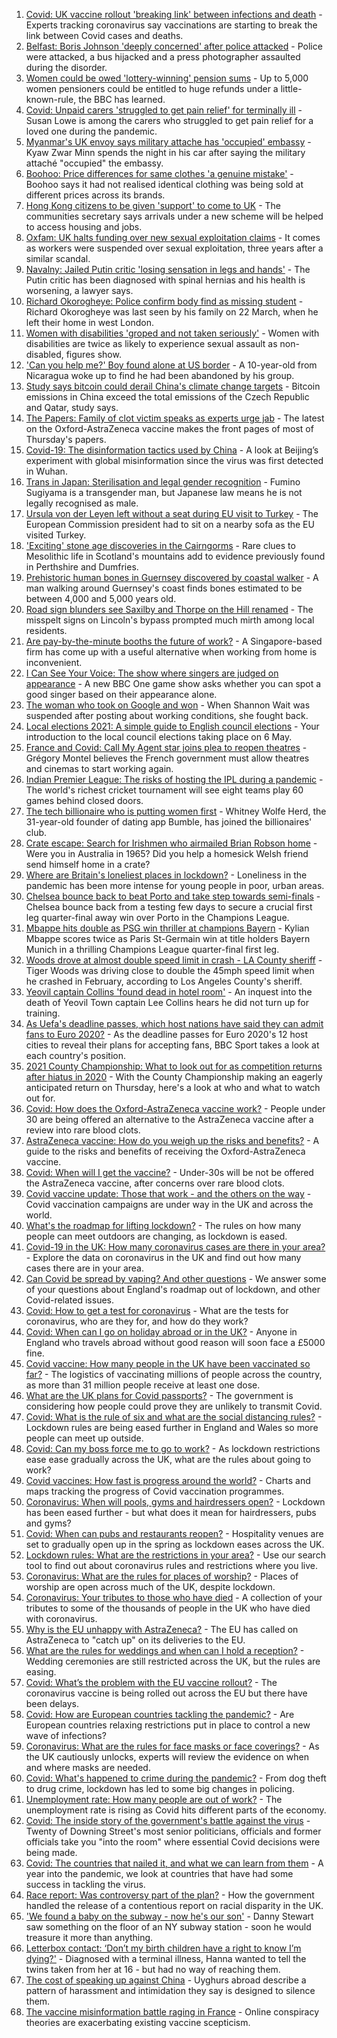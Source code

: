 1. [Covid: UK vaccine rollout 'breaking link' between infections and death](https://www.bbc.co.uk/news/health-56663969) - Experts tracking coronavirus say vaccinations are starting to break the link between Covid cases and deaths.
2. [Belfast: Boris Johnson 'deeply concerned' after police attacked](https://www.bbc.co.uk/news/uk-northern-ireland-56669508) - Police were attacked, a bus hijacked and a press photographer assaulted during the disorder.
3. [Women could be owed 'lottery-winning' pension sums](https://www.bbc.co.uk/news/business-56654665) - Up to 5,000 women pensioners could be entitled to huge refunds under a little-known-rule, the BBC has learned.
4. [Covid: Unpaid carers 'struggled to get pain relief' for terminally ill](https://www.bbc.co.uk/news/uk-56669015) - Susan Lowe is among the carers who struggled to get pain relief for a loved one during the pandemic.
5. [Myanmar's UK envoy says military attache has 'occupied' embassy](https://www.bbc.co.uk/news/world-asia-56670524) - Kyaw Zwar Minn spends the night in his car after saying the military attaché "occupied" the embassy.
6. [Boohoo: Price differences for same clothes 'a genuine mistake'](https://www.bbc.co.uk/news/business-56653060) - Boohoo says it had not realised identical clothing was being sold at different prices across its brands.
7. [Hong Kong citizens to be given 'support' to come to UK](https://www.bbc.co.uk/news/uk-56669016) - The communities secretary says arrivals under a new scheme will be helped to access housing and jobs.
8. [Oxfam: UK halts funding over new sexual exploitation claims](https://www.bbc.co.uk/news/health-56670162) - It comes as workers were suspended over sexual exploitation, three years after a similar scandal.
9. [Navalny: Jailed Putin critic 'losing sensation in legs and hands'](https://www.bbc.co.uk/news/world-europe-56671117) - The Putin critic has been diagnosed with spinal hernias and his health is worsening, a lawyer says.
10. [Richard Okorogheye: Police confirm body find as missing student](https://www.bbc.co.uk/news/uk-england-london-56606389) - Richard Okorogheye was last seen by his family on 22 March, when he left their home in west London.
11. [Women with disabilities 'groped and not taken seriously'](https://www.bbc.co.uk/news/uk-wales-56664969) - Women with disabilities are twice as likely to experience sexual assault as non-disabled, figures show.
12. ['Can you help me?' Boy found alone at US border](https://www.bbc.co.uk/news/world-us-canada-56670094) - A 10-year-old from Nicaragua woke up to find he had been abandoned by his group.
13. [Study says bitcoin could derail China's climate change targets](https://www.bbc.co.uk/news/business-56671488) - Bitcoin emissions in China exceed the total emissions of the Czech Republic and Qatar, study says.
14. [The Papers: Family of clot victim speaks as experts urge jab](https://www.bbc.co.uk/news/blogs-the-papers-56670874) - The latest on the Oxford-AstraZeneca vaccine makes the front pages of most of Thursday's papers.
15. [Covid-19: The disinformation tactics used by China](https://www.bbc.co.uk/news/world-asia-china-56513257) - A look at Beijing’s experiment with global misinformation since the virus was first detected in Wuhan.
16. [Trans in Japan: Sterilisation and legal gender recognition](https://www.bbc.co.uk/news/world-asia-56670164) - Fumino Sugiyama is a transgender man, but Japanese law means he is not legally recognised as male.
17. [Ursula von der Leyen left without a seat during EU visit to Turkey](https://www.bbc.co.uk/news/world-europe-56668347) - The European Commission president had to sit on a nearby sofa as the EU visited Turkey.
18. ['Exciting' stone age discoveries in the Cairngorms](https://www.bbc.co.uk/news/uk-scotland-north-east-orkney-shetland-56661834) - Rare clues to Mesolithic life in Scotland's mountains add to evidence previously found in Perthshire and Dumfries.
19. [Prehistoric human bones in Guernsey discovered by coastal walker](https://www.bbc.co.uk/news/world-europe-guernsey-56663491) - A man walking around Guernsey's coast finds bones estimated to be between 4,000 and 5,000 years old.
20. [Road sign blunders see Saxilby and Thorpe on the Hill renamed](https://www.bbc.co.uk/news/uk-england-lincolnshire-56662310) - The misspelt signs on Lincoln's bypass prompted much mirth among local residents.
21. [Are pay-by-the-minute booths the future of work?](https://www.bbc.co.uk/news/business-56492376) - A Singapore-based firm has come up with a useful alternative when working from home is inconvenient.
22. [I Can See Your Voice: The show where singers are judged on appearance](https://www.bbc.co.uk/news/entertainment-arts-55950360) - A new BBC One game show asks whether you can spot a good singer based on their appearance alone.
23. [The woman who took on Google and won](https://www.bbc.co.uk/news/technology-56659212) - When Shannon Wait was suspended after posting about working conditions, she fought back.
24. [Local elections 2021: A simple guide to English council elections](https://www.bbc.co.uk/news/uk-politics-56562354) - Your introduction to the local council elections taking place on 6 May.
25. [France and Covid: Call My Agent star joins plea to reopen theatres](https://www.bbc.co.uk/news/world-europe-56663222) - Grégory Montel believes the French government must allow theatres and cinemas to start working again.
26. [Indian Premier League: The risks of hosting the IPL during a pandemic](https://www.bbc.co.uk/news/world-asia-india-56637098) - The world's richest cricket tournament will see eight teams play 60 games behind closed doors.
27. [The tech billionaire who is putting women first](https://www.bbc.co.uk/news/technology-56662100) - Whitney Wolfe Herd, the 31-year-old founder of dating app Bumble, has joined the billionaires' club.
28. [Crate escape: Search for Irishmen who airmailed Brian Robson home](https://www.bbc.co.uk/news/uk-northern-ireland-56648439) - Were you in Australia in 1965? Did you help a homesick Welsh friend send himself home in a crate?
29. [Where are Britain's loneliest places in lockdown?](https://www.bbc.co.uk/news/education-56664180) - Loneliness in the pandemic has been more intense for young people in poor, urban areas.
30. [Chelsea bounce back to beat Porto and take step towards semi-finals](https://www.bbc.co.uk/sport/football/56653905) - Chelsea bounce back from a testing few days to secure a crucial first leg quarter-final away win over Porto in the Champions League.
31. [Mbappe hits double as PSG win thriller at champions Bayern](https://www.bbc.co.uk/sport/football/56654042) - Kylian Mbappe scores twice as Paris St-Germain win at title holders Bayern Munich in a thrilling Champions League quarter-final first leg.
32. [Woods drove at almost double speed limit in crash - LA County sheriff](https://www.bbc.co.uk/sport/golf/56668821) - Tiger Woods was driving close to double the 45mph speed limit when he crashed in February, according to Los Angeles County's sheriff.
33. [Yeovil captain Collins 'found dead in hotel room'](https://www.bbc.co.uk/news/uk-england-somerset-56668025) - An inquest into the death of Yeovil Town captain Lee Collins hears he did not turn up for training.
34. [As Uefa's deadline passes, which host nations have said they can admit fans to Euro 2020?](https://www.bbc.co.uk/sport/football/56667738) - As the deadline passes for Euro 2020's 12 host cities to reveal their plans for accepting fans, BBC Sport takes a look at each country's position.
35. [2021 County Championship: What to look out for as competition returns after hiatus in 2020](https://www.bbc.co.uk/sport/cricket/56653855) - With the County Championship making an eagerly anticipated return on Thursday, here's a look at who and what to watch out for.
36. [Covid: How does the Oxford-AstraZeneca vaccine work?](https://www.bbc.co.uk/news/health-55302595) - People under 30 are being offered an alternative to the AstraZeneca vaccine after a review into rare blood clots.
37. [AstraZeneca vaccine: How do you weigh up the risks and benefits?](https://www.bbc.co.uk/news/explainers-56665396) - A guide to the risks and benefits of receiving the Oxford-AstraZeneca vaccine.
38. [Covid: When will I get the vaccine?](https://www.bbc.co.uk/news/health-55045639) - Under-30s will be not be offered the AstraZeneca vaccine, after concerns over rare blood clots.
39. [Covid vaccine update: Those that work - and the others on the way](https://www.bbc.co.uk/news/health-51665497) - Covid vaccination campaigns are under way in the UK and across the world.
40. [What's the roadmap for lifting lockdown?](https://www.bbc.co.uk/news/explainers-52530518) - The rules on how many people can meet outdoors are changing, as lockdown is eased.
41. [Covid-19 in the UK: How many coronavirus cases are there in your area?](https://www.bbc.co.uk/news/uk-51768274) - Explore the data on coronavirus in the UK and find out how many cases there are in your area.
42. [Can Covid be spread by vaping? And other questions](https://www.bbc.co.uk/news/world-asia-china-51176409) - We answer some of your questions about England's roadmap out of lockdown, and other Covid-related issues.
43. [Covid: How to get a test for coronavirus](https://www.bbc.co.uk/news/health-51943612) - What are the tests for coronavirus, who are they for, and how do they work?
44. [Covid: When can I go on holiday abroad or in the UK?](https://www.bbc.co.uk/news/explainers-52646738) - Anyone in England who travels abroad without good reason will soon face a £5000 fine.
45. [Covid vaccine: How many people in the UK have been vaccinated so far?](https://www.bbc.co.uk/news/health-55274833) - The logistics of vaccinating millions of people across the country, as more than 31 million people receive at least one dose.
46. [What are the UK plans for Covid passports?](https://www.bbc.co.uk/news/explainers-55718553) - The government is considering how people could prove they are unlikely to transmit Covid.
47. [Covid: What is the rule of six and what are the social distancing rules?](https://www.bbc.co.uk/news/uk-51506729) - Lockdown rules are being eased further in England and Wales so more people can meet up outside.
48. [Covid: Can my boss force me to go to work?](https://www.bbc.co.uk/news/business-52567567) - As lockdown restrictions ease ease gradually across the UK, what are the rules about going to work?
49. [Covid vaccines: How fast is progress around the world?](https://www.bbc.co.uk/news/world-56237778) - Charts and maps tracking the progress of Covid vaccination programmes.
50. [Coronavirus: When will pools, gyms and hairdressers open?](https://www.bbc.co.uk/news/explainers-53349989) - Lockdown has been eased further - but what does it mean for hairdressers, pubs and gyms?
51. [Covid: When can pubs and restaurants reopen?](https://www.bbc.co.uk/news/business-52977388) - Hospitality venues are set to gradually open up in the spring as lockdown eases across the UK.
52. [Lockdown rules: What are the restrictions in your area?](https://www.bbc.co.uk/news/uk-54373904) - Use our search tool to find out about coronavirus rules and restrictions where you live.
53. [Coronavirus: What are the rules for places of worship?](https://www.bbc.co.uk/news/explainers-53219921) - Places of worship are open across much of the UK, despite lockdown.
54. [Coronavirus: Your tributes to those who have died](https://www.bbc.co.uk/news/uk-52676411) - A collection of your tributes to some of the thousands of people in the UK who have died with coronavirus.
55. [Why is the EU unhappy with AstraZeneca?](https://www.bbc.co.uk/news/56483766) - The EU has called on AstraZeneca to "catch up" on its deliveries to the EU.
56. [What are the rules for weddings and when can I hold a reception?](https://www.bbc.co.uk/news/explainers-52811509) - Wedding ceremonies are still restricted across the UK, but the rules are easing.
57. [Covid: What’s the problem with the EU vaccine rollout?](https://www.bbc.co.uk/news/explainers-52380823) - The coronavirus vaccine is being rolled out across the EU but there have been delays.
58. [Covid: How are European countries tackling the pandemic?](https://www.bbc.co.uk/news/explainers-53640249) - Are European countries relaxing restrictions put in place to control a new wave of infections?
59. [Coronavirus: What are the rules for face masks or face coverings?](https://www.bbc.co.uk/news/health-51205344) - As the UK cautiously unlocks, experts will review the evidence on when and where masks are needed.
60. [Covid: What's happened to crime during the pandemic?](https://www.bbc.co.uk/news/56463680) - From dog theft to drug crime, lockdown has led to some big changes in policing.
61. [Unemployment rate: How many people are out of work?](https://www.bbc.co.uk/news/business-52660591) - The unemployment rate is rising as Covid hits different parts of the economy.
62. [Covid: The inside story of the government's battle against the virus](https://www.bbc.co.uk/news/uk-politics-56361599) - Twenty of Downing Street's most senior politicians, officials and former officials take you "into the room" where essential Covid decisions were being made.
63. [Covid: The countries that nailed it, and what we can learn from them](https://www.bbc.co.uk/news/uk-56455030) - A year into the pandemic, we look at countries that have had some success in tackling the virus.
64. [Race report: Was controversy part of the plan?](https://www.bbc.co.uk/news/uk-politics-56578839) - How the government handled the release of a contentious report on racial disparity in the UK.
65. ['We found a baby on the subway - now he's our son'](https://www.bbc.co.uk/news/stories-56409764) - Danny Stewart saw something on the floor of an NY subway station - soon he would treasure it more than anything.
66. [Letterbox contact: ‘Don’t my birth children have a right to know I’m dying?'](https://www.bbc.co.uk/news/stories-56576285) - Diagnosed with a terminal illness, Hanna wanted to tell the twins taken from her at 16 - but had no way of reaching them.
67. [The cost of speaking up against China](https://www.bbc.co.uk/news/world-asia-china-56563449) - Uyghurs abroad describe a pattern of harassment and intimidation they say is designed to silence them.
68. [The vaccine misinformation battle raging in France](https://www.bbc.co.uk/news/blogs-trending-56526265) - Online conspiracy theories are exacerbating existing vaccine scepticism.
